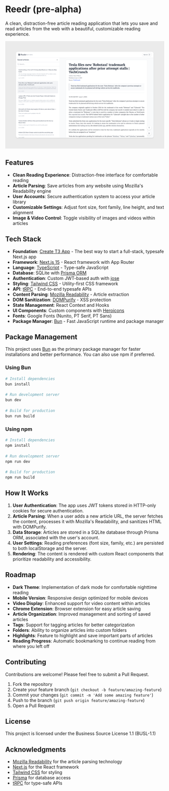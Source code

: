 # Reedr (pre-alpha)

A clean, distraction-free article reading application that lets you save and read articles from the web with a beautiful, customizable reading experience.

![App Screenshot](./assets/reader-app-screenshot.png)

## Features

- **Clean Reading Experience**: Distraction-free interface for comfortable reading
- **Article Parsing**: Save articles from any website using Mozilla's Readability engine
- **User Accounts**: Secure authentication system to access your article library
- **Customizable Settings**: Adjust font size, font family, line height, and text alignment
- **Image & Video Control**: Toggle visibility of images and videos within articles

## Tech Stack

- **Foundation**: [Create T3 App](https://create.t3.gg/) - The best way to start a full-stack, typesafe Next.js app
- **Framework**: [Next.js 15](https://nextjs.org/) - React framework with App Router
- **Language**: [TypeScript](https://www.typescriptlang.org/) - Type-safe JavaScript
- **Database**: SQLite with [Prisma ORM](https://www.prisma.io/)
- **Authentication**: Custom JWT-based auth with [jose](https://github.com/panva/jose)
- **Styling**: [Tailwind CSS](https://tailwindcss.com/) - Utility-first CSS framework
- **API**: [tRPC](https://trpc.io/) - End-to-end typesafe APIs
- **Content Parsing**: [Mozilla Readability](https://github.com/mozilla/readability) - Article extraction
- **DOM Sanitization**: [DOMPurify](https://github.com/cure53/DOMPurify) - XSS protection
- **State Management**: React Context and Hooks
- **UI Components**: Custom components with [Heroicons](https://heroicons.com/)
- **Fonts**: Google Fonts (Nunito, PT Serif, PT Sans)
- **Package Manager**: [Bun](https://bun.sh/) - Fast JavaScript runtime and package manager

## Package Management

This project uses [Bun](https://bun.sh/) as the primary package manager for faster installations and better performance. You can also use npm if preferred.

### Using Bun
```bash
# Install dependencies
bun install

# Run development server
bun dev

# Build for production
bun run build
```

### Using npm
```bash
# Install dependencies
npm install

# Run development server
npm run dev

# Build for production
npm run build
```

## How It Works

1. **User Authentication**: The app uses JWT tokens stored in HTTP-only cookies for secure authentication.
2. **Article Parsing**: When a user adds a new article URL, the server fetches the content, processes it with Mozilla's Readability, and sanitizes HTML with DOMPurify.
3. **Data Storage**: Articles are stored in a SQLite database through Prisma ORM, associated with the user's account.
4. **User Settings**: Reading preferences (font size, family, etc.) are persisted to both localStorage and the server.
5. **Rendering**: The content is rendered with custom React components that prioritize readability and accessibility.


## Roadmap

- **Dark Theme**: Implementation of dark mode for comfortable nighttime reading
- **Mobile Version**: Responsive design optimized for mobile devices
- **Video Display**: Enhanced support for video content within articles
- **Chrome Extension**: Browser extension for easy article saving
- **Article Organization**: Improved management and sorting of saved articles
- **Tags**: Support for tagging articles for better categorization
- **Folders**: Ability to organize articles into custom folders
- **Highlights**: Feature to highlight and save important parts of articles
- **Reading Progress**: Automatic bookmarking to continue reading from where you left off

## Contributing

Contributions are welcome! Please feel free to submit a Pull Request.

1. Fork the repository
2. Create your feature branch (`git checkout -b feature/amazing-feature`)
3. Commit your changes (`git commit -m 'Add some amazing feature'`)
4. Push to the branch (`git push origin feature/amazing-feature`)
5. Open a Pull Request

## License

This project is licensed under the Business Source License 1.1 (BUSL-1.1)

## Acknowledgments

- [Mozilla Readability](https://github.com/mozilla/readability) for the article parsing technology
- [Next.js](https://nextjs.org/) for the React framework
- [Tailwind CSS](https://tailwindcss.com/) for styling
- [Prisma](https://www.prisma.io/) for database access
- [tRPC](https://trpc.io/) for type-safe APIs

